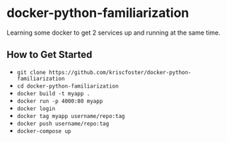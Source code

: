 # docker-python-familiarization

Learning some docker to get 2 services up and running at the same time.

## How to Get Started
* ```git clone https://github.com/kriscfoster/docker-python-familiarization```
* ```cd docker-python-familiarization```
* ```docker build -t myapp .```
* ```docker run -p 4000:80 myapp```
* ```docker login```
* ```docker tag myapp username/repo:tag```
* ```docker push username/repo:tag```
* ```docker-compose up```
